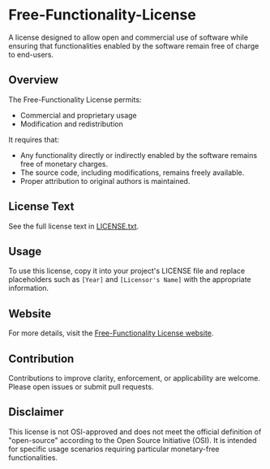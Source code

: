 # Free-Functionality-License

A license designed to allow open and commercial use of software while ensuring that functionalities enabled by the software remain free of charge to end-users.

## Overview

The Free-Functionality License permits:
- Commercial and proprietary usage
- Modification and redistribution

It requires that:
- Any functionality directly or indirectly enabled by the software remains free of monetary charges.
- The source code, including modifications, remains freely available.
- Proper attribution to original authors is maintained.

## License Text

See the full license text in [LICENSE.txt](LICENSE.txt).

## Usage

To use this license, copy it into your project's LICENSE file and replace placeholders such as `[Year]` and `[Licensor's Name]` with the appropriate information.

## Website

For more details, visit the [Free-Functionality License website](https://your-username.github.io/free-functionality-license).

## Contribution

Contributions to improve clarity, enforcement, or applicability are welcome. Please open issues or submit pull requests.

## Disclaimer

This license is not OSI-approved and does not meet the official definition of "open-source" according to the Open Source Initiative (OSI). It is intended for specific usage scenarios requiring particular monetary-free functionalities.